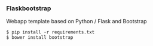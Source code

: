 ### Flaskbootstrap

Webapp template based on Python / Flask and Bootstrap

    $ pip install -r requirements.txt
    $ bower install bootstrap

    